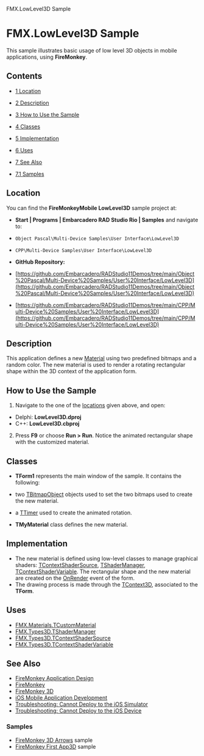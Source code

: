 FMX.LowLevel3D Sample[]()
# FMX.LowLevel3D Sample 


This sample illustrates basic usage of low level 3D objects in mobile applications, using **FireMonkey**.
## Contents



* [1 Location](#Location)
* [2 Description](#Description)
* [3 How to Use the Sample](#How_to_Use_the_Sample)
* [4 Classes](#Classes)
* [5 Implementation](#Implementation)
* [6 Uses](#Uses)
* [7 See Also](#See_Also)

* [7.1 Samples](#Samples)


## Location 

You can find the **FireMonkeyMobile LowLevel3D** sample project at:
* **Start | Programs | Embarcadero RAD Studio Rio | Samples** and navigate to:

* `Object Pascal\Multi-Device Samples\User Interface\LowLevel3D`
* `CPP\Multi-Device Samples\User Interface\LowLevel3D`

* **GitHub Repository:**

* [https://github.com/Embarcadero/RADStudio11Demos/tree/main/Object%20Pascal/Multi-Device%20Samples/User%20Interface/LowLevel3D](https://github.com/Embarcadero/RADStudio11Demos/tree/main/Object%20Pascal/Multi-Device%20Samples/User%20Interface/LowLevel3D)
* [https://github.com/Embarcadero/RADStudio11Demos/tree/main/CPP/Multi-Device%20Samples/User%20Interface/LowLevel3D](https://github.com/Embarcadero/RADStudio11Demos/tree/main/CPP/Multi-Device%20Samples/User%20Interface/LowLevel3D)

## Description 

This application defines a new [Material](http://docwiki.embarcadero.com/Libraries/en/FMX.Materials.TCustomMaterial) using two predefined bitmaps and a random color. The new material is used to render a rotating rectangular shape within the 3D context of the application form.
## How to Use the Sample 


1.  Navigate to the one of the [locations](#Location) given above, and open:

*  Delphi: **LowLevel3D.dproj**
*  C++: **LowLevel3D.cbproj**

2.  Press **F9** or choose **Run > Run**.
Notice the animated rectangular shape with the customized material.
## Classes 


* **TForm1** represents the main window of the sample. It contains the following:

*  two [TBitmapObject](http://docwiki.embarcadero.com/Libraries/en/FMX.Graphics.TBitmapObject) objects used to set the two bitmaps used to create the new material.
*  a [TTimer](http://docwiki.embarcadero.com/Libraries/en/FMX.Types.TTimer) used to create the animated rotation.

* **TMyMaterial** class defines the new material.

## Implementation 


*  The new material is defined using low-level classes to manage graphical shaders: [TContextShaderSource](http://docwiki.embarcadero.com/Libraries/en/FMX.Types3D.TContextShaderSource), [TShaderManager](http://docwiki.embarcadero.com/Libraries/en/FMX.Types3D.TShaderManager), [TContextShaderVariable](http://docwiki.embarcadero.com/Libraries/en/FMX.Types3D.TContextShaderVariable). The rectangular shape and the new material are created on the [OnRender](http://docwiki.embarcadero.com/Libraries/en/FMX.Forms3D.TCustomForm3D.OnRender) event of the form.
*  The drawing process is made through the [TContext3D](http://docwiki.embarcadero.com/Libraries/en/FMX.Types3D.TContext3D), associated to the **TForm**.

## Uses 


* [FMX.Materials.TCustomMaterial](http://docwiki.embarcadero.com/Libraries/en/FMX.Materials.TCustomMaterial)
* [FMX.Types3D.TShaderManager](http://docwiki.embarcadero.com/Libraries/en/FMX.Types3D.TShaderManager)
* [FMX.Types3D.TContextShaderSource](http://docwiki.embarcadero.com/Libraries/en/FMX.Types3D.TContextShaderSource)
* [FMX.Types3D.TContextShaderVariable](http://docwiki.embarcadero.com/Libraries/en/FMX.Types3D.TContextShaderVariable)

## See Also 


* [FireMonkey Application Design](http://docwiki.embarcadero.com/RADStudio/en/FireMonkey_Application_Design)
* [FireMonkey](http://docwiki.embarcadero.com/RADStudio/en/FireMonkey)
* [FireMonkey 3D](http://docwiki.embarcadero.com/RADStudio/en/FireMonkey_3D)
* [iOS Mobile Application Development](http://docwiki.embarcadero.com/RADStudio/en/iOS_Mobile_Application_Development)
* [Troubleshooting: Cannot Deploy to the iOS Simulator](http://docwiki.embarcadero.com/RADStudio/en/Troubleshooting:_Cannot_Deploy_iOS_App_to_iOS_Simulator)
* [Troubleshooting: Cannot Deploy to the iOS Device](http://docwiki.embarcadero.com/RADStudio/en/Troubleshooting:_Cannot_Deploy_to_the_iOS_Device)

### Samples 


* [FireMonkey 3D Arrows](http://docwiki.embarcadero.com/CodeExamples/en/FMX.Arrows3D_Sample) sample
* [FireMonkey First App3D](http://docwiki.embarcadero.com/CodeExamples/en/FMX.FirstApp3D_Sample) sample





